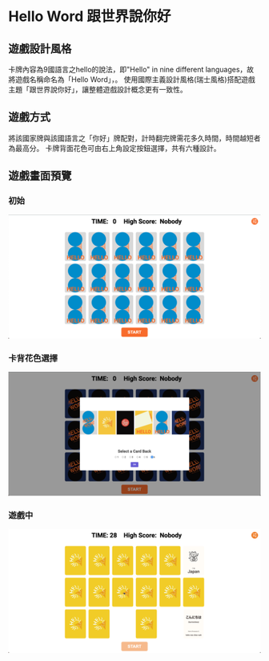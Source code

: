# Hello Word 跟世界說你好
## 遊戲設計風格
卡牌內容為9國語言之hello的說法，即"Hello" in nine different languages，故將遊戲名稱命名為「Hello Word」，。
使用國際主義設計風格(瑞士風格)搭配遊戲主題「跟世界說你好」，讓整體遊戲設計概念更有一致性。
## 遊戲方式
將該國家牌與該國語言之「你好」牌配對，計時翻完牌需花多久時間，時間越短者為最高分。
卡牌背面花色可由右上角設定按鈕選擇，共有六種設計。
## 遊戲畫面預覽
### 初始
![image](https://github.com/wdaweb/jq_cards-iiQvQii/blob/master/img/preview-1.png)
### 卡背花色選擇
![image](https://github.com/wdaweb/jq_cards-iiQvQii/blob/master/img/preview-2.png)
### 遊戲中
![image](https://github.com/wdaweb/jq_cards-iiQvQii/blob/master/img/preview-3.png)

